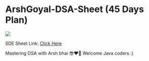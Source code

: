 # ArshGoyal-DSA-Sheet (45 Days Plan)

<img src="https://i.ytimg.com/vi/0nc8gzpkkSY/maxresdefault.jpg" />

SDE Sheet Link: <a href="https://docs.google.com/spreadsheets/d/1MGVBJ8HkRbCnU6EQASjJKCqQE8BWng4qgL0n3vCVOxE/edit#gid=0">Click Here</a>
<p>
Mastering DSA with Arsh bhai 😎❤️‍🔥 Welcome Java coders :)
</p>
